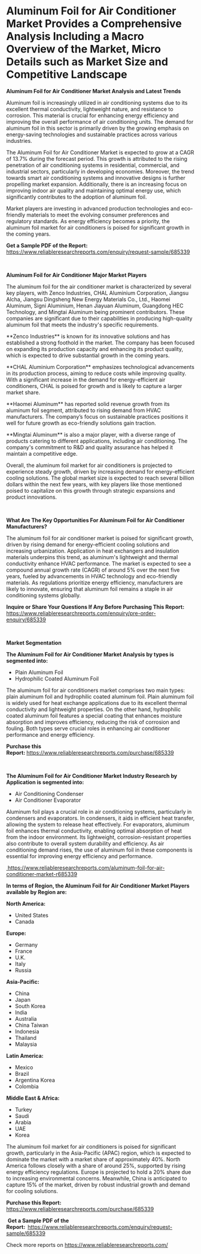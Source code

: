 <p><h1>Aluminum Foil for Air Conditioner Market Provides a Comprehensive Analysis Including a Macro Overview of the Market, Micro Details such as Market Size and Competitive Landscape</h1></p><p><strong>Aluminum Foil for Air Conditioner Market Analysis and Latest Trends</strong></p>
<p><p>Aluminum foil is increasingly utilized in air conditioning systems due to its excellent thermal conductivity, lightweight nature, and resistance to corrosion. This material is crucial for enhancing energy efficiency and improving the overall performance of air conditioning units. The demand for aluminum foil in this sector is primarily driven by the growing emphasis on energy-saving technologies and sustainable practices across various industries.</p><p>The Aluminum Foil for Air Conditioner Market is expected to grow at a CAGR of 13.7% during the forecast period. This growth is attributed to the rising penetration of air conditioning systems in residential, commercial, and industrial sectors, particularly in developing economies. Moreover, the trend towards smart air conditioning systems and innovative designs is further propelling market expansion. Additionally, there is an increasing focus on improving indoor air quality and maintaining optimal energy use, which significantly contributes to the adoption of aluminum foil.</p><p>Market players are investing in advanced production technologies and eco-friendly materials to meet the evolving consumer preferences and regulatory standards. As energy efficiency becomes a priority, the aluminum foil market for air conditioners is poised for significant growth in the coming years.</p></p>
<p><strong>Get a Sample PDF of the Report:&nbsp;</strong> <a href="https://www.reliableresearchreports.com/enquiry/request-sample/685339?utm_campaign=3111&utm_medium=2&utm_source=Github&utm_content=ia&utm_term=27032025&utm_id=aluminum-foil-for-air-conditioner">https://www.reliableresearchreports.com/enquiry/request-sample/685339</a></p>
<p>&nbsp;</p>
<p><strong>Aluminum Foil for Air Conditioner Major Market Players</strong></p>
<p><p>The aluminum foil for the air conditioner market is characterized by several key players, with Zenco Industries, CHAL Aluminium Corporation, Jiangsu Alcha, Jiangsu Dingsheng New Energy Materials Co., Ltd., Haomei Aluminum, Signi Aluminium, Henan Jiayuan Aluminum, Guangdong HEC Technology, and Mingtai Aluminum being prominent contributors. These companies are significant due to their capabilities in producing high-quality aluminum foil that meets the industry's specific requirements.</p><p>**Zenco Industries** is known for its innovative solutions and has established a strong foothold in the market. The company has been focused on expanding its production capacity and enhancing its product quality, which is expected to drive substantial growth in the coming years.</p><p>**CHAL Aluminium Corporation** emphasizes technological advancements in its production process, aiming to reduce costs while improving quality. With a significant increase in the demand for energy-efficient air conditioners, CHAL is poised for growth and is likely to capture a larger market share.</p><p>**Haomei Aluminum** has reported solid revenue growth from its aluminum foil segment, attributed to rising demand from HVAC manufacturers. The company’s focus on sustainable practices positions it well for future growth as eco-friendly solutions gain traction.</p><p>**Mingtai Aluminum** is also a major player, with a diverse range of products catering to different applications, including air conditioning. The company's commitment to R&D and quality assurance has helped it maintain a competitive edge.</p><p>Overall, the aluminum foil market for air conditioners is projected to experience steady growth, driven by increasing demand for energy-efficient cooling solutions. The global market size is expected to reach several billion dollars within the next few years, with key players like those mentioned poised to capitalize on this growth through strategic expansions and product innovations.</p></p>
<p>&nbsp;</p>
<p><strong>What Are The Key Opportunities For Aluminum Foil for Air Conditioner Manufacturers?</strong></p>
<p><p>The aluminum foil for air conditioner market is poised for significant growth, driven by rising demand for energy-efficient cooling solutions and increasing urbanization. Application in heat exchangers and insulation materials underpins this trend, as aluminum's lightweight and thermal conductivity enhance HVAC performance. The market is expected to see a compound annual growth rate (CAGR) of around 5% over the next five years, fueled by advancements in HVAC technology and eco-friendly materials. As regulations prioritize energy efficiency, manufacturers are likely to innovate, ensuring that aluminum foil remains a staple in air conditioning systems globally.</p></p>
<p><strong>Inquire or Share Your Questions If Any Before Purchasing This Report:</strong> <a href="https://www.reliableresearchreports.com/enquiry/pre-order-enquiry/685339?utm_campaign=3111&utm_medium=2&utm_source=Github&utm_content=ia&utm_term=27032025&utm_id=aluminum-foil-for-air-conditioner">https://www.reliableresearchreports.com/enquiry/pre-order-enquiry/685339</a></p>
<p>&nbsp;</p>
<p><strong>Market Segmentation</strong></p>
<p><strong>The Aluminum Foil for Air Conditioner Market Analysis by types is segmented into:</strong></p>
<p><ul><li>Plain Aluminum Foil</li><li>Hydrophilic Coated Aluminum Foil</li></ul></p>
<p><p>The aluminum foil for air conditioners market comprises two main types: plain aluminum foil and hydrophilic coated aluminum foil. Plain aluminum foil is widely used for heat exchange applications due to its excellent thermal conductivity and lightweight properties. On the other hand, hydrophilic coated aluminum foil features a special coating that enhances moisture absorption and improves efficiency, reducing the risk of corrosion and fouling. Both types serve crucial roles in enhancing air conditioner performance and energy efficiency.</p></p>
<p><strong>Purchase this Report:&nbsp;</strong><a href="https://www.reliableresearchreports.com/purchase/685339?utm_campaign=3111&utm_medium=2&utm_source=Github&utm_content=ia&utm_term=27032025&utm_id=aluminum-foil-for-air-conditioner">https://www.reliableresearchreports.com/purchase/685339</a></p>
<p>&nbsp;</p>
<p><strong>The Aluminum Foil for Air Conditioner Market Industry Research by Application is segmented into:</strong></p>
<p><ul><li>Air Conditioning Condenser</li><li>Air Conditioner Evaporator</li></ul></p>
<p><p>Aluminum foil plays a crucial role in air conditioning systems, particularly in condensers and evaporators. In condensers, it aids in efficient heat transfer, allowing the system to release heat effectively. For evaporators, aluminum foil enhances thermal conductivity, enabling optimal absorption of heat from the indoor environment. Its lightweight, corrosion-resistant properties also contribute to overall system durability and efficiency. As air conditioning demand rises, the use of aluminum foil in these components is essential for improving energy efficiency and performance.</p></p>
<p><a href="https://www.reliableresearchreports.com/aluminum-foil-for-air-conditioner-market-r685339?utm_campaign=3111&utm_medium=2&utm_source=Github&utm_content=ia&utm_term=27032025&utm_id=aluminum-foil-for-air-conditioner">&nbsp;https://www.reliableresearchreports.com/aluminum-foil-for-air-conditioner-market-r685339</a></p>
<p><strong>In terms of Region, the Aluminum Foil for Air Conditioner Market Players available by Region are:</strong></p>
<p>
    <p> <strong> North America: </strong>
        <ul>
            <li>United States</li>
            <li>Canada</li>
        </ul>
        </p> 
    <p> <strong> Europe: </strong>
        <ul>
            <li>Germany</li>
            <li>France</li>
            <li>U.K.</li>
            <li>Italy</li>
            <li>Russia</li>
        </ul>
        </p> 
    <p> <strong> Asia-Pacific: </strong>
        <ul>
            <li>China</li>
            <li>Japan</li>
            <li>South Korea</li>
            <li>India</li>
            <li>Australia</li>
            <li>China Taiwan</li>
            <li>Indonesia</li>
            <li>Thailand</li>
            <li>Malaysia</li>
        </ul>
        </p> 
    <p> <strong> Latin America: </strong>
        <ul>
            <li>Mexico</li>
            <li>Brazil</li>
            <li>Argentina Korea</li>
            <li>Colombia</li>
        </ul>
        </p> 
    <p> <strong> Middle East & Africa: </strong>
        <ul>
            <li>Turkey</li>
            <li>Saudi</li>
            <li>Arabia</li>
            <li>UAE</li>
            <li>Korea</li>
        </ul>
    </p>
    </p>
<p><p>The aluminum foil market for air conditioners is poised for significant growth, particularly in the Asia-Pacific (APAC) region, which is expected to dominate the market with a market share of approximately 40%. North America follows closely with a share of around 25%, supported by rising energy efficiency regulations. Europe is projected to hold a 20% share due to increasing environmental concerns. Meanwhile, China is anticipated to capture 15% of the market, driven by robust industrial growth and demand for cooling solutions.</p></p>
<p><strong>Purchase this Report: </strong><a href="https://www.reliableresearchreports.com/purchase/685339?utm_campaign=3111&utm_medium=2&utm_source=Github&utm_content=ia&utm_term=27032025&utm_id=aluminum-foil-for-air-conditioner">https://www.reliableresearchreports.com/purchase/685339</a></p>
<p>&nbsp;<strong>Get a Sample PDF of the Report:&nbsp;&nbsp;</strong><a href="https://www.reliableresearchreports.com/enquiry/request-sample/685339?utm_campaign=3111&utm_medium=2&utm_source=Github&utm_content=ia&utm_term=27032025&utm_id=aluminum-foil-for-air-conditioner">https://www.reliableresearchreports.com/enquiry/request-sample/685339</a></p>
<p><strong></strong></p>
<p>Check more reports on <a href="https://www.reliableresearchreports.com/?utm_campaign=3111&utm_medium=2&utm_source=Github&utm_content=ia&utm_term=27032025&utm_id=aluminum-foil-for-air-conditioner">https://www.reliableresearchreports.com/</a></p>